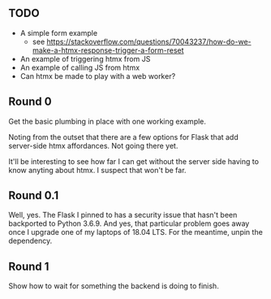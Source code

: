 ## TODO

  * A simple form example
    - see https://stackoverflow.com/questions/70043237/how-do-we-make-a-htmx-response-trigger-a-form-reset
  * An example of triggering htmx from JS
  * An example of calling JS from htmx
  * Can htmx be made to play with a web worker?

## Round 0

Get the basic plumbing in place with one working example.

Noting from the outset that there are a few options for Flask
that add server-side htmx affordances. Not going there yet.

It'll be interesting to see how far I can get without the
server side having to know anyting about htmx. I suspect
that won't be far.

## Round 0.1

Well, yes. The Flask I pinned to has a security issue that
hasn't been backported to Python 3.6.9. And yes, that particular
problem goes away once I upgrade one of my laptops of 18.04 LTS.
For the meantime, unpin the dependency.

## Round 1

Show how to wait for something the backend is doing to finish.

